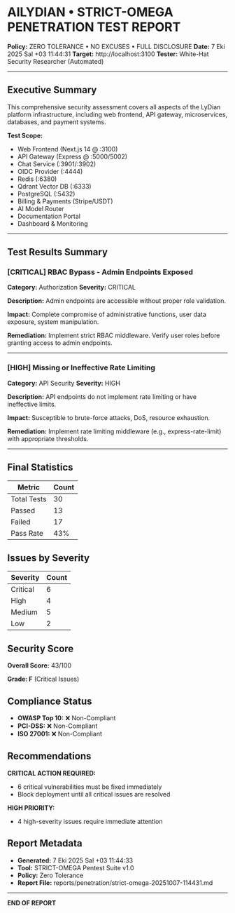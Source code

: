 # AILYDIAN • STRICT-OMEGA PENETRATION TEST REPORT

**Policy:** ZERO TOLERANCE • NO EXCUSES • FULL DISCLOSURE
**Date:**  7 Eki 2025 Sal +03 11:44:31
**Target:** http://localhost:3100
**Tester:** White-Hat Security Researcher (Automated)

---

## Executive Summary

This comprehensive security assessment covers all aspects of the LyDian platform infrastructure, including web frontend, API gateway, microservices, databases, and payment systems.

**Test Scope:**
- Web Frontend (Next.js 14 @ :3100)
- API Gateway (Express @ :5000/5002)
- Chat Service (:3901/:3902)
- OIDC Provider (:4444)
- Redis (:6380)
- Qdrant Vector DB (:6333)
- PostgreSQL (:5432)
- Billing & Payments (Stripe/USDT)
- AI Model Router
- Documentation Portal
- Dashboard & Monitoring

---

## Test Results Summary


### [CRITICAL] RBAC Bypass - Admin Endpoints Exposed

**Category:** Authorization
**Severity:** CRITICAL

**Description:**
Admin endpoints are accessible without proper role validation.

**Impact:**
Complete compromise of administrative functions, user data exposure, system manipulation.

**Remediation:**
Implement strict RBAC middleware. Verify user roles before granting access to admin endpoints.

---

### [HIGH] Missing or Ineffective Rate Limiting

**Category:** API Security
**Severity:** HIGH

**Description:**
API endpoints do not implement rate limiting or have ineffective limits.

**Impact:**
Susceptible to brute-force attacks, DoS, resource exhaustion.

**Remediation:**
Implement rate limiting middleware (e.g., express-rate-limit) with appropriate thresholds.

---

## Final Statistics

| Metric | Count |
|--------|-------|
| Total Tests | 30 |
| Passed | 13 |
| Failed | 17 |
| Pass Rate | 43% |

## Issues by Severity

| Severity | Count |
|----------|-------|
| Critical | 6 |
| High | 4 |
| Medium | 5 |
| Low | 2 |

## Security Score

**Overall Score:** 43/100

**Grade: F** (Critical Issues)

## Compliance Status

- **OWASP Top 10:** ❌ Non-Compliant
- **PCI-DSS:** ❌ Non-Compliant
- **ISO 27001:** ❌ Non-Compliant

## Recommendations

**CRITICAL ACTION REQUIRED:**
- 6 critical vulnerabilities must be fixed immediately
- Block deployment until all critical issues are resolved

**HIGH PRIORITY:**
- 4 high-severity issues require immediate attention

## Report Metadata

- **Generated:**  7 Eki 2025 Sal +03 11:44:33
- **Tool:** STRICT-OMEGA Pentest Suite v1.0
- **Policy:** Zero Tolerance
- **Report File:** reports/penetration/strict-omega-20251007-114431.md

---

**END OF REPORT**
